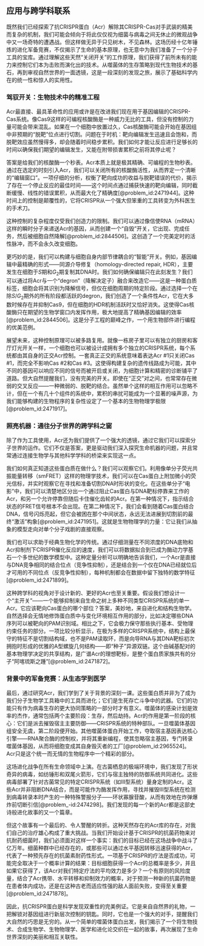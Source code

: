## 应用与跨学科联系

既然我们已经探索了抗CRISPR蛋白（Acr）解除其CRISPR-Cas对手武装的精美而复杂的机制，我们可能会倾向于将此仅仅视为细菌与病毒之间无休止的微观战争中又一场奇特的遭遇战。但这样做无异于只见树木，不见森林。这场历经十亿年锤炼的进化军备竞赛，不仅揭示了生命的基本原理，也无意中为我们准备了一个分子工具的宝库。通过理解这些天然“关闭开关”的工作原理，我们获得了前所未有的能力来控制它们本为击败而演化出的技术。从噬菌体的生存策略到现代生物技术的基石，再到审视自然世界的一面透镜，这是一段深刻的发现之旅，展示了基础科学内在的统一性和惊人的实用性。

### 驾驭开关：生物技术中的精准工程

Acr最直接、最具革命性的应用或许是在改进我们现在用于基因编辑的CRISPR-Cas系统。像Cas9这样的可编程核酸酶是一种威力无比的工具，但没有控制的力量可能会带来混乱。如果在一个细胞中放置过久，Cas核酸酶可能会开始在基因组中非预期的“脱靶”位点进行切割。问题在于时机：靶向编辑发生迅速且会饱和，而脱靶效应虽然慢得多，却会随着时间稳步累积。我们如何才能让反应进行足够长的时间以确保我们期望的编辑发生，又能在附带损害累积之前将其停止呢？

答案是给我们的核酸酶一个秒表。Acr本质上就是极其精确、可编程的生物秒表。通过在选定的时刻引入Acr，我们可以关闭所有的核酸酶活性，从而界定一个清晰的“编辑窗口”。一项仔细的分析，权衡了靶向成功的收益与脱靶错误的代价，揭示了存在一个停止反应的最佳时间——这个时间点通过捕获快速的靶向编辑，同时截断缓慢、线性的错误累积，从而最大化了精确度[@problem_id:2471944]。这种时间上的控制是颠覆性的，它将CRISPR从一个强大但笨重的工具转变为外科医生的手术刀。

这种控制的复杂程度仅受我们创造力的限制。我们可以通过像信使RNA（mRNA）这样的瞬时分子来递送Acr的基因，从而创建一个“自毁”开关，它出现、完成任务，然后被细胞自然降解[@problem_id:2844506]。这创造了一个完美定时的活性脉冲，而不会永久改变细胞。

更巧妙的是，我们可以构建与细胞自身内部节律耦合的“智能”开关。例如，基因编辑中最精确的形式——同源介导修复（homology-directed repair, HDR），主要发生在细胞于$S$期和$G_2$期复制其DNA时。我们如何确保编辑只在此刻发生？我们可以通过将Acr与一个“degron”（降解决定子）融合来改造它——这是一种蛋白质标签，细胞会将其识别为降解信号，但仅在细胞周期的特定阶段。通过选择一个在除$S/G_2$期外的所有阶段都活跃的degron，我们创造了一个条件性Acr，它在大多数时候存在并抑制Cas9，但在细胞的HDR机制活跃时又恰好消失。这使得Cas核酸酶只在期望的生物学窗口内发挥作用，极大地提高了精确基因编辑的效率[@problem_id:2844506]。这是分子工程的巅峰之作，一个用生物部件进行编程的优美范例。

展望未来，这种控制原理可以被多路复用。就像一栋房子里可以有独立的厨房和客厅灯光开关一样，一个细胞也可以被设计成拥有多个独立的CRISPR系统，每个系统都由其自身的正交Acr控制。一套真正正交的系统意味着表达Acr #1只关闭Cas #1，而完全不影响Cas #2和Cas #3。这使得构建复杂的遗传线路成为可能，其中不同的基因可以响应不同的信号而被开启或关闭，为细胞计算和精密的诊断铺平了道路。但大自然提醒我们，没有完美的开关。即使在“正交”对之间，也常常存在微弱的交叉反应——一种微弱的、脱靶的结合。虽然单个这样的相互作用可以忽略不计，但在一个有几十个组件的系统中，累积的串扰可能成为一个显著的噪声源，为我们能够构建的生物程序的复杂性设定了一个基本的生物物理学极限[@problem_id:2471917]。

### 照亮机器：通往分子世界的跨学科之窗

除了作为工具使用，Acr还为我们提供了一个强大的透镜，通过它我们可以探索分子世界的运作。它们不仅是答案，更是驱动我们深入探究生命机器的问题，并且常常通过连接生物学与其他科学学科的桥梁来实现这一点。

我们如何真正知道这些蛋白质在做什么？我们可以观察它们。利用像单分子荧光共振能量转移（smFRET）这样的物理学技术，我们可以在Cas蛋白上附加微小的荧光信标，并实时观察它在寻找和准备切割DNA时形状的变化。在这些单分子“电影”中，我们可以清楚地区分出一个通过阻止Cas蛋白与DNA靶标停靠来工作的Acr，和另一个允许停靠但随后卡住催化齿轮的Acr。在第一种情况下，指示结合状态的FRET信号根本不会出现。在第二种情况下，我们会看到随着Cas蛋白结合DNA，信号闪烁亮起，但它会被困在那个中间状态，永远无法进展到切割前的最终“激活”构象[@problem_id:2471951]。这就是生物物理学的力量：它让我们从抽象的模型走向对单个分子戏剧的直接观察。

我们也可以求助于经典生物化学的传统。通过仔细测量在不同浓度的DNA底物和Acr抑制剂下CRISPR催化反应的速度，我们可以将数据拟合到已成为酶动力学基石一个多世纪的数学模型中。这种定量分析可以明确地告诉我们，一个Acr是直接与DNA竞争相同的结合位点（竞争性抑制），还是结合到一个仅在DNA已经就位后才可用的不同位点（反竞争性抑制），每种机制都会在数据中留下独特的数学特征[@problem_id:2471899]。

这种跨学科的视角对于设计新的、更好的Acr也至关重要。假设我们想设计一个“主开关”——一个能够抑制来自生命之树上多种不同类型CRISPR系统的单一Acr。它应该靶向Cas蛋白的哪个部位？答案，美妙地，来自进化和结构生物学。自然选择会无情地修饰蛋白质中与变化环境相互作用的部分，比如决定哪些DNA序列可以被靶向的PAM识别域。相比之下，它会极力保守那些执行基本、受物理约束任务的部分。一项比较分析显示，在极为多样的CRISPR系统中，结构上最保守的特征不是切割结构域，也不是PAM读取环，而是向导RNA与其DNA靶标初次拥抱时形成的优雅的A型螺旋几何结构——即“种子”异源双链。这个由碱基配对的基本物理学决定的共享结构，是广谱Acr的理想靶标，是整个蛋白质家族共有的分子“阿喀琉斯之踵”[@problem_id:2471872]。

### 背景中的军备竞赛：从生态学到医学

最后，通过研究Acr，我们学到了关于背景的深刻一课。这些蛋白质并非为了成为我们分子生物学工具箱中的工具而进化；它们是生死存亡斗争中的武器。它们的功能只有作为病毒生存的更大协同策略的一部分时才有意义。噬菌体的感染计划是效率的杰作，通常包括两个主要阶段：生存，然后劫持。Acr的作用是第一阶段的核心：它们是派去摧毁宿主主要防御——CRISPR系统的特种部队。一旦噬菌体基因组安全无虞，第二阶段便开始。其他噬菌体蛋白开始工作，夺取宿主基因表达核心引擎——RNA聚合酶的控制权，并将其重新编程，使其忽略宿主基因，专门转录噬菌体基因，从而将细胞变成其自身毁灭者的工厂[@problem_id:2965524]。Acr只是这个统一而无情的生物程序中一个精彩的部分。

这场进化战争在所有生命领域中上演。在古菌栖息的极端环境中，我们发现了形状奇异的病毒，如纺锤形和双尾火箭形，它们与宿主独特的防御系统共同进化。这些病毒部署了针对古菌常见的特定CRISPR系统（如III型系统）量身定制的Acr。这些Acr并非阻断DNA结合，而是可能作为酶发挥作用，寻找并摧毁III型系统在检测到病毒转录本时产生的一种特殊警报分子——环状寡腺苷酸，从而有效地在炸弹爆炸前切断引信[@problem_-id:2474298]。我们发现的每一个新的Acr都是这部史诗般进化故事的又一个篇章。

但这个故事有一个最后的、令人警醒的转折。这种天然存在的Acr库的存在，对我们自己的治疗雄心构成了重大挑战。当我们开始设计基于CRISPR的抗菌药物来对抗耐药细菌时，我们必须面对这样一个事实：我们的目标已经在这场战争中战斗了亿万年。细菌种群中已经存在的，或那些可以通过水平基因转移迅速获得的Acr，代表了一种预先存在的抗菌素耐药性形式。一项基于CRISPR的疗法是否成功，可能完全取决于一个概率计算的结果：目标细胞获得一个Acr的总概率是多少，并且如果它获得了，该Acr对我们特定疗法的平均效力是多少？一个有原则的风险度量，结合了Acr携带、水平转移和抑制效力的概率，对于预测一种新的抗菌药物是在患者体内成功，还是在这种古老而适应性强的敌人面前失败，变得至关重要[@problem_id:2471878]。

因此，抗CRISPR蛋白是科学发现双重性的完美例证。它是来自自然界的礼物，一把解锁对基因组进行新层次控制的钥匙。同时，它也是一个强大的对手，提醒我们大自然的巧思是无穷的。从一个简单的噬菌体蛋白出发，我们揭示了一个将生物技术、合成生物学、生物物理学、医学和进化论交织在一起的故事，再次展现了生命世界深刻的美丽和相互关联性。